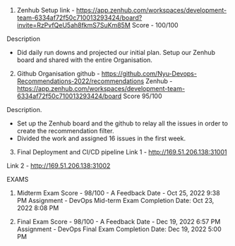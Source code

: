 1. Zenhub Setup
link - https://app.zenhub.com/workspaces/development-team-6334af72f50c710013293424/board?invite=RzPvfQeU5ah8fkmS7SuKm85M
Score - 100/100

Description 
- Did daily run downs and projected our initial plan. Setup our Zenhub board and shared with the entire Organisation.


2. Github Organisation 
github - https://github.com/Nyu-Devops-Recommendations-2022/recommendations
Zenhub - https://app.zenhub.com/workspaces/development-team-6334af72f50c710013293424/board 
Score 95/100

Description.
- Set up the Zenhub board and the github to relay all the issues in order to create the recommendation filter.
- Divided the work and assigned 16 issues in the first week.

3. Final Deployment and CI/CD pipeline 
Link 1 - http://169.51.206.138:31001

Link 2 - http://169.51.206.138:31002


EXAMS 
1. Midterm Exam
    Score - 98/100 - A
    Feedback Date - Oct 25, 2022 9:38 PM
    Assignment - DevOps Mid-term Exam
    Completion Date: Oct 23, 2022 8:08 PM

2. Final Exam
    Score - 98/100 - A
    Feedback Date - Dec 19, 2022 6:57 PM
    Assignment - DevOps Final Exam
    Completion Date: Dec 19, 2022 5:00 PM